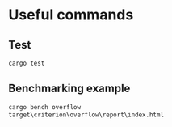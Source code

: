 # Useful commands

## Test

```bash
cargo test
```

## Benchmarking example

```bash
cargo bench overflow
target\criterion\overflow\report\index.html
```
